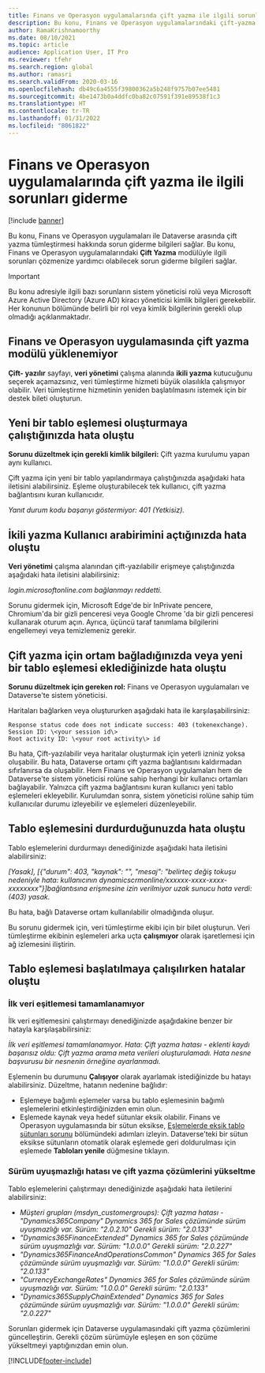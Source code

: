 ```yaml
---
title: Finans ve Operasyon uygulamalarında çift yazma ile ilgili sorunları giderme
description: Bu konu, Finans ve Operasyon uygulamalarındaki çift-yazma modülüyle ilgili sorunları çözmenize yardımcı olabilecek sorun giderme bilgileri sağlar.
author: RamaKrishnamoorthy
ms.date: 08/10/2021
ms.topic: article
audience: Application User, IT Pro
ms.reviewer: tfehr
ms.search.region: global
ms.author: ramasri
ms.search.validFrom: 2020-03-16
ms.openlocfilehash: db49c6a4555f39800362a5b248f9757b07ee5481
ms.sourcegitcommit: 4be1473b0a4ddfc0ba82c07591f391e89538f1c3
ms.translationtype: HT
ms.contentlocale: tr-TR
ms.lasthandoff: 01/31/2022
ms.locfileid: "8061822"
---
```

# <a name="troubleshoot-dual-write-issues-in-finance-and-operations-apps"></a>Finans ve Operasyon uygulamalarında çift yazma ile ilgili sorunları giderme

[!include [banner](../../includes/banner.md)]



Bu konu, Finans ve Operasyon uygulamaları ile Dataverse arasında çift yazma tümleştirmesi hakkında sorun giderme bilgileri sağlar. Bu konu, Finans ve Operasyon uygulamalarındaki **Çift Yazma** modülüyle ilgili sorunları çözmenize yardımcı olabilecek sorun giderme bilgileri sağlar.

> [!IMPORTANT]
> Bu konu adresiyle ilgili bazı sorunların sistem yöneticisi rolü veya Microsoft Azure Active Directory (Azure AD) kiracı yöneticisi kimlik bilgileri gerekebilir. Her konunun bölümünde belirli bir rol veya kimlik bilgilerinin gerekli olup olmadığı açıklanmaktadır.

## <a name="you-cant-load-the-dual-write-module-in-a-finance-and-operations-app"></a>Finans ve Operasyon uygulamasında çift yazma modülü yüklenemiyor

**Çift- yazılır** sayfayı, **veri yönetimi** çalışma alanında **ikili yazma** kutucuğunu seçerek açamazsınız, veri tümleştirme hizmeti büyük olasılıkla çalışmıyor olabilir. Veri tümleştirme hizmetinin yeniden başlatılmasını istemek için bir destek bileti oluşturun.

## <a name="error-when-you-try-to-create-a-new-table-map"></a>Yeni bir tablo eşlemesi oluşturmaya çalıştığınızda hata oluştu

**Sorunu düzeltmek için gerekli kimlik bilgileri:** Çift yazma kurulumu yapan aynı kullanıcı.

Çift yazma için yeni bir tablo yapılandırmaya çalıştığınızda aşağıdaki hata iletisini alabilirsiniz. Eşleme oluşturabilecek tek kullanıcı, çift yazma bağlantısını kuran kullanıcıdır.

*Yanıt durum kodu başarıyı göstermiyor: 401 (Yetkisiz).*

## <a name="error-when-you-open-the-dual-write-user-interface"></a>İkili yazma Kullanıcı arabirimini açtığınızda hata oluştu

**Veri yönetimi** çalışma alanından çift-yazılabilir erişmeye çalıştığınızda aşağıdaki hata iletisini alabilirsiniz:

*login.microsoftonline.com bağlanmayı reddetti.*

Sorunu gidermek için, Microsoft Edge'de bir InPrivate pencere, Chromium'da bir gizli penceresi veya Google Chrome 'da bir gizli penceresi kullanarak oturum açın. Ayrıca, üçüncü taraf tanımlama bilgilerini engellemeyi veya temizlemeniz gerekir.

## <a name="error-when-you-link-the-environment-for-dual-write-or-add-a-new-table-mapping"></a>Çift yazma için ortam bağladığınızda veya yeni bir tablo eşlemesi eklediğinizde hata oluştu

**Sorunu düzeltmek için gereken rol:** Finans ve Operasyon uygulamaları ve Dataverse'te sistem yöneticisi.

Haritaları bağlarken veya oluştururken aşağıdaki hata ile karşılaşabilirsiniz:

```dos
Response status code does not indicate success: 403 (tokenexchange).
Session ID: \<your session id\>
Root activity ID: \<your root activity\> id
```

Bu hata, Çift-yazılabilir veya haritalar oluşturmak için yeterli izniniz yoksa oluşabilir. Bu hata, Dataverse ortamı çift yazma bağlantısını kaldırmadan sıfırlanırsa da oluşabilir. Hem Finans ve Operasyon uygulamaları hem de Dataverse'te sistem yöneticisi rolüne sahip herhangi bir kullanıcı ortamları bağlayabilir. Yalnızca çift yazma bağlantısını kuran kullanıcı yeni tablo eşlemeleri ekleyebilir. Kurulumdan sonra, sistem yöneticisi rolüne sahip tüm kullanıcılar durumu izleyebilir ve eşlemeleri düzenleyebilir.

## <a name="error-when-you-stop-the-table-mapping"></a>Tablo eşlemesini durdurduğunuzda hata oluştu

Tablo eşlemelerini durdurmayı denediğinizde aşağıdaki hata iletisini alabilirsiniz:

*\[Yasak\], \[{"durum": 403, "kaynak": "", "mesaj": "belirteç değiş tokuşu nedeniyle hata: kullanıcının dynamicscrmonline/xxxxxx-xxxx-xxxx-xxxxxxxx"}\]bağlantısına erişmesine izin verilmiyor uzak sunucu hata verdi: (403) yasak.*

Bu hata, bağlı Dataverse ortam kullanılabilir olmadığında oluşur.

Bu sorunu gidermek için, veri tümleştirme ekibi için bir bilet oluşturun. Veri tümleştirme ekibinin eşlemeleri arka uçta **çalışmıyor** olarak işaretlemesi için ağ izlemesini iliştirin.

## <a name="errors-while-trying-to-start-a-table-mapping"></a>Tablo eşlemesi başlatılmaya çalışılırken hatalar oluştu

### <a name="unable-to-complete-initial-data-sync"></a>İlk veri eşitlemesi tamamlanamıyor

İlk veri eşitlemesini çalıştırmayı denediğinizde aşağıdakine benzer bir hatayla karşılaşabilirsiniz:

*İlk veri eşitlemesi tamamlanamıyor. Hata: Çift yazma hatası - eklenti kaydı başarısız oldu: Çift yazma arama meta verileri oluşturulamadı. Hata nesne başvurusu bir nesnenin örneğine ayarlanmadı.*

Eşlemenin bu durumunu **Çalışıyor** olarak ayarlamak istediğinizde bu hatayı alabilirsiniz. Düzeltme, hatanın nedenine bağlıdır:

+ Eşlemeye bağımlı eşlemeler varsa bu tablo eşlemesinin bağımlı eşlemelerini etkinleştirdiğinizden emin olun.
+ Eşlemede kaynak veya hedef sütunlar eksik olabilir. Finans ve Operasyon uygulamasında bir sütun eksikse, [Eşlemelerde eksik tablo sütunları sorunu](dual-write-troubleshooting-finops-upgrades.md#missing-table-columns-issue-on-maps) bölümündeki adımları izleyin. Dataverse'teki bir sütun eksikse sütunların otomatik olarak eşlemede geri doldurulması için eşlemede **Tabloları yenile** düğmesine tıklayın.

### <a name="version-mismatch-error-and-upgrading-dual-write-solutions"></a>Sürüm uyuşmazlığı hatası ve çift yazma çözümlerini yükseltme

Tablo eşlemelerini çalıştırmayı denediğinizde aşağıdaki hata iletilerini alabilirsiniz:

+ *Müşteri grupları (msdyn_customergroups): Çift yazma hatası - "Dynamics365Company" Dynamics 365 for Sales çözümünde sürüm uyuşmazlığı var. Sürüm: "2.0.2.10" Gerekli sürüm: "2.0.133"*
+ *"Dynamics365FinanceExtended" Dynamics 365 for Sales çözümünde sürüm uyuşmazlığı var. Sürüm: "1.0.0.0" Gerekli sürüm: "2.0.227"*
+ *"Dynamics365FinanceAndOperationsCommon" Dynamics 365 for Sales çözümünde sürüm uyuşmazlığı var. Sürüm: "1.0.0.0" Gerekli sürüm: "2.0.133"*
+ *"CurrencyExchangeRates" Dynamics 365 for Sales çözümünde sürüm uyuşmazlığı var. Sürüm: "1.0.0.0" Gerekli sürüm: "2.0.133"*
+ *"Dynamics365SupplyChainExtended" Dynamics 365 for Sales çözümünde sürüm uyuşmazlığı var. Sürüm: "1.0.0.0" Gerekli sürüm: "2.0.227"*

Sorunları gidermek için Dataverse uygulamasındaki çift yazma çözümlerini güncelleştirin. Gerekli çözüm sürümüyle eşleşen en son çözüme yükseltmeyi yaptığınızdan emin olun.

[!INCLUDE[footer-include](../../../../includes/footer-banner.md)]
